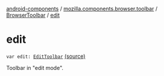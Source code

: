 [android-components](../../index.md) / [mozilla.components.browser.toolbar](../index.md) / [BrowserToolbar](index.md) / [edit](./edit.md)

# edit

`var edit: `[`EditToolbar`](../../mozilla.components.browser.toolbar.edit/-edit-toolbar/index.md) [(source)](https://github.com/mozilla-mobile/android-components/blob/master/components/browser/toolbar/src/main/java/mozilla/components/browser/toolbar/BrowserToolbar.kt#L86)

Toolbar in "edit mode".

